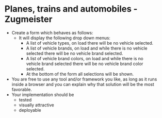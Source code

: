 # Planes, trains and automobiles - Zugmeister

- Create a form which behaves as follows:
  - It will display the following drop down menus:
    - A list of vehicle types, on load there will be no vehicle selected.
    - A list of vehicle brands, on load and while there is no vehicle selected there will be no vehicle brand selected.
    - A list of vehicle brand colors, on load and while there is no vehicle brand selected there will be no vehicle brand color selected.
	- At the bottom of the form all selections will be shown.
- You are free to use any tool and/or framework you like, as long as it runs inside a browser and you can explain why that solution will be the most favorable.
- Your implementation should be
	- tested
	- visually attractive
	- deployable
